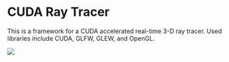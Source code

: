 # CUDA Ray Tracer
This is a framework for a CUDA accelerated real-time 3-D ray tracer.
Used libraries include CUDA, GLFW, GLEW, and OpenGL.

![](pics/gif1.gif)
